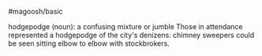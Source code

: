 #magoosh/basic

hodgepodge (noun): a confusing mixture or jumble 
Those in attendance represented a hodgepodge of the city's denizens: chimney sweepers could be seen 
sitting elbow to elbow with stockbrokers. 
